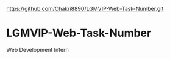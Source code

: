 

https://github.com/Chakri8890/LGMVIP-Web-Task-Number.git




# LGMVIP-Web-Task-Number
Web Development Intern
